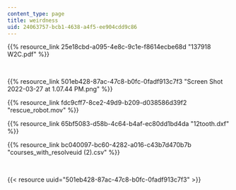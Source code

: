 ```yaml
---
content_type: page
title: weirdness
uid: 24063757-bcb1-4638-a4f5-ee904cdd9c86
---
```

{{% resource_link 25e18cbd-a095-4e8c-9c1e-f8614ecbe68d "137918 W2C.pdf" %}}

 

{{% resource_link 501eb428-87ac-47c8-b0fc-0fadf913c7f3 "Screen Shot 2022-03-27 at 1.07.44 PM.png" %}}

{{% resource_link fdc9cff7-8ce2-49d9-b209-d038586d39f2 "rescue_robot.mov" %}}

{{% resource_link 65bf5083-d58b-4c64-b4af-ec80dd1bd4da "12tooth.dxf" %}}

{{% resource_link bc040097-bc60-4282-a016-c43b7d470b7b "courses_with_resolveuid (2).csv" %}}

 

{{< resource uuid="501eb428-87ac-47c8-b0fc-0fadf913c7f3" >}}